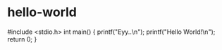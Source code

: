 # hello-world
#include <stdio.h>
int main()
{
   printf("Eyy..\n");
   printf("Hello World!\n");
   return 0;
}

